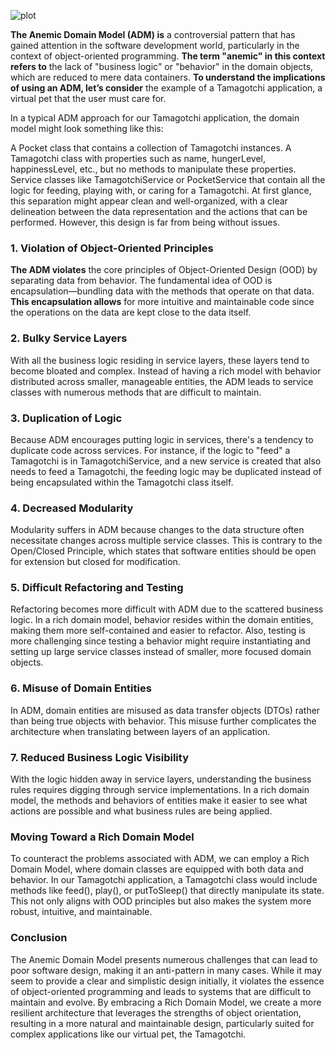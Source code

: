 ![plot](/Users/arturfrimu/Desktop/training-center/training-center/src/main/resources/static/images/problems-with-anemic-domain-model.webp)

**The Anemic Domain Model (ADM) is** a controversial pattern that has gained attention in the software development world, 
particularly in the context of object-oriented programming. 
**The term "anemic" in this context refers to** the lack of "business logic" or "behavior" in the domain objects, 
which are reduced to mere data containers. 
**To understand the implications of using an ADM, let’s consider** the example of a 
Tamagotchi application, a virtual pet that the user must care for.

In a typical ADM approach for our Tamagotchi application, the domain model might look something like this:

A Pocket class that contains a collection of Tamagotchi instances.
A Tamagotchi class with properties such as name, hungerLevel, happinessLevel, etc., but no methods to manipulate these properties.
Service classes like TamagotchiService or PocketService that contain all the logic for feeding, playing with, or caring for a Tamagotchi.
At first glance, this separation might appear clean and well-organized, 
with a clear delineation between the data representation and the actions that can be performed. 
However, this design is far from being without issues.

### 1. Violation of Object-Oriented Principles

**The ADM violates** the core principles of Object-Oriented Design (OOD) by separating data from behavior. 
The fundamental idea of OOD is encapsulation—bundling data with the methods that operate on that data. 
**This encapsulation allows** for more intuitive and maintainable code since the operations on the data are kept close to the data itself.

### 2. Bulky Service Layers

With all the business logic residing in service layers, these layers tend to become bloated and complex. 
Instead of having a rich model with behavior distributed across smaller, manageable entities, the 
ADM leads to service classes with numerous methods that are difficult to maintain.

### 3. Duplication of Logic

Because ADM encourages putting logic in services, there's a tendency to duplicate code across services. 
For instance, if the logic to "feed" a Tamagotchi is in TamagotchiService, and a new service is created that also needs to feed a 
Tamagotchi, the feeding logic may be duplicated instead of being encapsulated within the Tamagotchi class itself.

### 4. Decreased Modularity

Modularity suffers in ADM because changes to the data structure often necessitate changes across multiple service classes. 
This is contrary to the Open/Closed Principle, which states that software entities should be open for extension but closed for modification.

### 5. Difficult Refactoring and Testing

Refactoring becomes more difficult with ADM due to the scattered business logic. 
In a rich domain model, behavior resides within the domain entities, making them more self-contained and easier to refactor. 
Also, testing is more challenging since testing a behavior might require instantiating and setting up large service classes instead of smaller, 
more focused domain objects.

### 6. Misuse of Domain Entities

In ADM, domain entities are misused as data transfer objects (DTOs) rather than being true objects with behavior. 
This misuse further complicates the architecture when translating between layers of an application.

### 7. Reduced Business Logic Visibility

With the logic hidden away in service layers, understanding the business rules requires digging through service implementations. 
In a rich domain model, the methods and behaviors of entities make it easier to see what 
actions are possible and what business rules are being applied.

### Moving Toward a Rich Domain Model

To counteract the problems associated with ADM, we can employ a Rich Domain Model, 
where domain classes are equipped with both data and behavior. 
In our Tamagotchi application, a Tamagotchi class would include methods like feed(), play(), or putToSleep() that directly manipulate its state. 
This not only aligns with OOD principles but also makes the system more robust, intuitive, and maintainable.

### Conclusion

The Anemic Domain Model presents numerous challenges that can lead to poor software design, making it an anti-pattern in many cases. 
While it may seem to provide a clear and simplistic design initially, 
it violates the essence of object-oriented programming and leads to systems that are difficult to maintain and evolve. 
By embracing a Rich Domain Model, we create a more resilient architecture that leverages the strengths of object orientation, 
resulting in a more natural and maintainable design, particularly suited for complex applications like our virtual pet, the Tamagotchi.